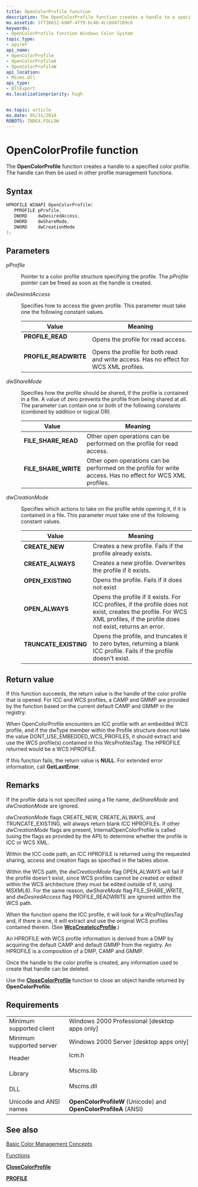 ```yaml
---
title: OpenColorProfile function
description: The OpenColorProfile function creates a handle to a specified color profile. The handle can then be used in other profile management functions.
ms.assetid: 5f738012-690f-4ff9-bc40-4ccbd47169c6
keywords:
- OpenColorProfile function Windows Color System
topic_type:
- apiref
api_name:
- OpenColorProfile
- OpenColorProfileA
- OpenColorProfileW
api_location:
- Mscms.dll
api_type:
- DllExport
ms.localizationpriority: high


ms.topic: article
ms.date: 05/31/2018
ROBOTS: INDEX,FOLLOW
---
```


# OpenColorProfile function

The **OpenColorProfile** function creates a handle to a specified color profile. The handle can then be used in other profile management functions.

## Syntax


```C++
HPROFILE WINAPI OpenColorProfile(
   PPROFILE pProfile,
   DWORD    dwDesiredAccess,
   DWORD    dwShareMode,
   DWORD    dwCreationMode
);
```



## Parameters

<dl> <dt>

*pProfile* 
</dt> <dd>

Pointer to a color profile structure specifying the profile. The *pProfile* pointer can be freed as soon as the handle is created.

</dd> <dt>

*dwDesiredAccess* 
</dt> <dd>

Specifies how to access the given profile. This parameter must take one the following constant values.

 



| Value                                                                                                                                                                     | Meaning                                                                                          |
|---------------------------------------------------------------------------------------------------------------------------------------------------------------------------|--------------------------------------------------------------------------------------------------|
| <span id="PROFILE_READ"></span><span id="profile_read"></span><dl> <dt>**PROFILE\_READ**</dt> </dl>                | Opens the profile for read access.<br/>                                                    |
| <span id="PROFILE_READWRITE"></span><span id="profile_readwrite"></span><dl> <dt>**PROFILE\_READWRITE**</dt> </dl> | Opens the profile for both read and write access. Has no effect for WCS XML profiles.<br/> |



 

</dd> <dt>

*dwShareMode* 
</dt> <dd>

Specifies how the profile should be shared, if the profile is contained in a file. A value of zero prevents the profile from being shared at all. The parameter can contain one or both of the following constants (combined by addition or logical OR).

 



| Value                                                                                                                                                                   | Meaning                                                                                                                |
|-------------------------------------------------------------------------------------------------------------------------------------------------------------------------|------------------------------------------------------------------------------------------------------------------------|
| <span id="FILE_SHARE_READ"></span><span id="file_share_read"></span><dl> <dt>**FILE\_SHARE\_READ**</dt> </dl>    | Other open operations can be performed on the profile for read access.<br/>                                      |
| <span id="FILE_SHARE_WRITE"></span><span id="file_share_write"></span><dl> <dt>**FILE\_SHARE\_WRITE**</dt> </dl> | Other open operations can be performed on the profile for write access. Has no effect for WCS XML profiles.<br/> |



 

</dd> <dt>

*dwCreationMode* 
</dt> <dd>

Specifies which actions to take on the profile while opening it, if it is contained in a file. This parameter must take one of the following constant values.

 



| Value                                                                                                                                                                     | Meaning                                                                                                                                                                                 |
|---------------------------------------------------------------------------------------------------------------------------------------------------------------------------|-----------------------------------------------------------------------------------------------------------------------------------------------------------------------------------------|
| <span id="CREATE_NEW"></span><span id="create_new"></span><dl> <dt>**CREATE\_NEW**</dt> </dl>                      | Creates a new profile. Fails if the profile already exists.<br/>                                                                                                                  |
| <span id="CREATE_ALWAYS"></span><span id="create_always"></span><dl> <dt>**CREATE\_ALWAYS**</dt> </dl>             | Creates a new profile. Overwrites the profile if it exists.<br/>                                                                                                                  |
| <span id="OPEN_EXISTING"></span><span id="open_existing"></span><dl> <dt>**OPEN\_EXISTING**</dt> </dl>             | Opens the profile. Fails if it does not exist<br/>                                                                                                                                |
| <span id="OPEN_ALWAYS"></span><span id="open_always"></span><dl> <dt>**OPEN\_ALWAYS**</dt> </dl>                   | Opens the profile if it exists. For ICC profiles, if the profile does not exist, creates the profile. For WCS XML profiles, if the profile does not exist, returns an error.<br/> |
| <span id="TRUNCATE_EXISTING"></span><span id="truncate_existing"></span><dl> <dt>**TRUNCATE\_EXISTING**</dt> </dl> | Opens the profile, and truncates it to zero bytes, returning a blank ICC profile. Fails if the profile doesn't exist.<br/>                                                        |



 

</dd> </dl>

## Return value

If this function succeeds, the return value is the handle of the color profile that is opened. For ICC and WCS profiles, a CAMP and GMMP are provided by the function based on the current default CAMP and GMMP in the registry.

When OpenColorProfile encounters an ICC profile with an embedded WCS profile, and if the dwType member within the Profile structure does not take the value DONT\_USE\_EMBEDDED\_WCS\_PROFILES, it should extract and use the WCS profile(s) contained in this WcsProfilesTag. The HPROFILE returned would be a WCS HPROFILE.

If this function fails, the return value is **NULL**. For extended error information, call **GetLastError**.

## Remarks

If the profile data is not specified using a file name, *dwShareMode* and *dwCreationMode* are ignored.

*dwCreationMode* flags CREATE\_NEW, CREATE\_ALWAYS, and TRUNCATE\_EXISTING, will always return blank ICC HPROFILEs. If other *dwCreationMode* flags are present, InternalOpenColorProfile is called (using the flags as provided by the API) to determine whether the profile is ICC or WCS XML.

Within the ICC code path, an ICC HPROFILE is returned using the requested sharing, access and creation flags as specified in the tables above.

Within the WCS path, the *dwCreationMode* flag OPEN\_ALWAYS will fail if the profile doesn't exist, since WCS profiles cannot be created or edited within the WCS architecture (they must be edited outside of it, using MSXML6). For the same reason, *dwShareMode* flag FILE\_SHARE\_WRITE, and *dwDesiredAccess* flag PROFILE\_READWRITE are ignored within the WCS path.

When the function opens the ICC profile, it will look for a *WcsProfilesTag* and, if there is one, it will extract and use the original WCS profiles contained therein. (See [**WcsCreateIccProfile**](wcscreateiccprofile.md).)

An HPROFILE with WCS profile information is derived from a DMP by acquiring the default CAMP and default GMMP from the registry. An HPROFILE is a composition of a DMP, CAMP and GMMP.

Once the handle to the color profile is created, any information used to create that handle can be deleted.

Use the [**CloseColorProfile**](closecolorprofile.md) function to close an object handle returned by **OpenColorProfile**.

## Requirements



|                                     |                                                                                      |
|-------------------------------------|--------------------------------------------------------------------------------------|
| Minimum supported client<br/> | Windows 2000 Professional \[desktop apps only\]<br/>                           |
| Minimum supported server<br/> | Windows 2000 Server \[desktop apps only\]<br/>                                 |
| Header<br/>                   | <dl> <dt>Icm.h</dt> </dl>     |
| Library<br/>                  | <dl> <dt>Mscms.lib</dt> </dl> |
| DLL<br/>                      | <dl> <dt>Mscms.dll</dt> </dl> |
| Unicode and ANSI names<br/>   | **OpenColorProfileW** (Unicode) and **OpenColorProfileA** (ANSI)<br/>          |



## See also

<dl> <dt>

[Basic Color Management Concepts](basic-color-management-concepts.md)
</dt> <dt>

[Functions](functions.md)
</dt> <dt>

[**CloseColorProfile**](closecolorprofile.md)
</dt> <dt>

[**PROFILE**](profile.md)
</dt> </dl>

 

 





